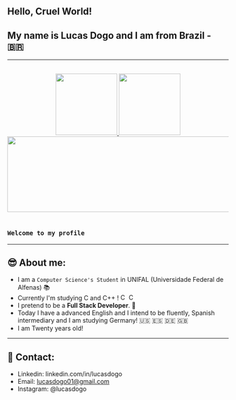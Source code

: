 
## Hello, Cruel World!
## My name is Lucas Dogo and I am from Brazil - :brazil:

---

</br>

<div align="center">
    <a href="https://github.com/Dogolaa">
        <img height="140em" src="https://github-readme-stats.vercel.app/api?username=Dogolaa&theme=react&show_icons=true&count_private=true">
        <img height="140em" src="https://github-readme-stats.vercel.app/api/top-langs/?username=Dogolaa&theme=react&layout=compact">
         <img height="172cm" width="1000cm" src="https://github-readme-streak-stats.herokuapp.com/?user=Dogolaa&theme=react">
    </a>
</div>

 </br>

### `Welcome to my profile`
--- 
## 😎 About me:
- I am a `Computer Science's Student` in UNIFAL (Universidade Federal de Alfenas) 📚
- Currently I'm studying C and C++ ! <img alt="C" width="15" src="https://images.vexels.com/media/users/3/166179/isolated/preview/b83d6b47a9502dfaf535087627a8bf96-icone-da-linguagem-de-programacao-c.png"> <img alt="CPlusPlus" width="15" src="https://upload.wikimedia.org/wikipedia/commons/thumb/1/18/ISO_C%2B%2B_Logo.svg/1822px-ISO_C%2B%2B_Logo.svg.png">
- I pretend to be a **Full Stack Developer**. 🤖
- Today I have a advanced English and I intend to be fluently, Spanish intermediary and I am studying Germany! 🇺🇸 🇪🇸 🇩🇪 🇬🇧
- I am Twenty years old! 

--- 
## 📱 Contact:
- Linkedin: linkedin.com/in/lucasdogo
- Email: lucasdogo01@gmail.com
- Instagram: @lucasdogo
  

 
 



